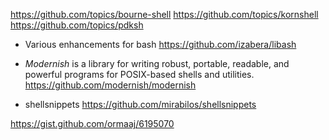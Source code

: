 

https://github.com/topics/bourne-shell
https://github.com/topics/kornshell
https://github.com/topics/pdksh

* Various enhancements for bash
https://github.com/izabera/libash

* *Modernish* is a library for writing robust, portable, readable, and powerful programs for POSIX-based shells and utilities.
https://github.com/modernish/modernish

* shellsnippets
https://github.com/mirabilos/shellsnippets

https://gist.github.com/ormaaj/6195070
